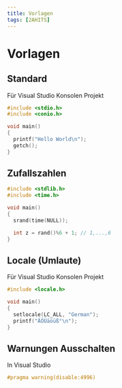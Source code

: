 ```yaml
---
title: Vorlagen
tags: [2AHITS]
---
```


# Vorlagen

## Standard

Für Visual Studio Konsolen Projekt

```c++
#include <stdio.h>
#include <conio.h>

void main()
{
  printf("Hello World\n");
  getch();
}
```

## Zufallszahlen

```c++
#include <stdlib.h>
#include <time.h>

void main()
{
  srand(time(NULL));

  int z = rand()%6 + 1; // 1,...,6
}
```



## Locale (Umlaute)

Für Visual Studio Konsolen Projekt

```c
#include <locale.h>

void main()
{
  setlocale(LC_ALL, "German");
  printf("ÄÖÜäöüß°\n");
}
```

## Warnungen Ausschalten

In Visual Studio

```c++
#pragma warning(disable:4996)
```

